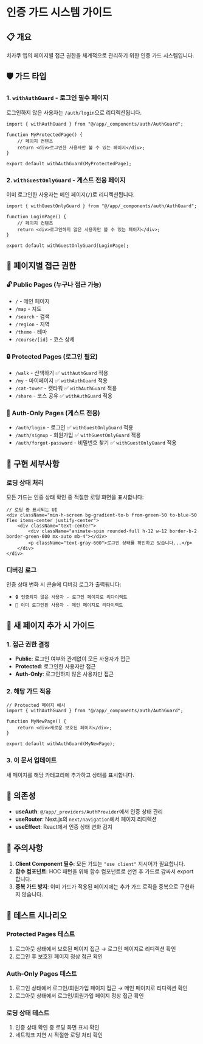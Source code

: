 # 인증 가드 시스템 가이드

## 📋 개요

치카쿠 앱의 페이지별 접근 권한을 체계적으로 관리하기 위한 인증 가드 시스템입니다.

## 🛡️ 가드 타입

### 1. `withAuthGuard` - 로그인 필수 페이지

로그인하지 않은 사용자는 `/auth/login`으로 리디렉션됩니다.

```tsx
import { withAuthGuard } from "@/app/_components/auth/AuthGuard";

function MyProtectedPage() {
	// 페이지 컨텐츠
	return <div>로그인한 사용자만 볼 수 있는 페이지</div>;
}

export default withAuthGuard(MyProtectedPage);
```

### 2. `withGuestOnlyGuard` - 게스트 전용 페이지

이미 로그인한 사용자는 메인 페이지(`/`)로 리디렉션됩니다.

```tsx
import { withGuestOnlyGuard } from "@/app/_components/auth/AuthGuard";

function LoginPage() {
	// 페이지 컨텐츠
	return <div>로그인하지 않은 사용자만 볼 수 있는 페이지</div>;
}

export default withGuestOnlyGuard(LoginPage);
```

## 📖 페이지별 접근 권한

### 🔓 Public Pages (누구나 접근 가능)

- `/` - 메인 페이지
- `/map` - 지도
- `/search` - 검색
- `/region` - 지역
- `/theme` - 테마
- `/course/[id]` - 코스 상세

### 🔒 Protected Pages (로그인 필요)

- `/walk` - 산책하기 ✅ `withAuthGuard` 적용
- `/my` - 마이페이지 ✅ `withAuthGuard` 적용
- `/cat-tower` - 캣타워 ✅ `withAuthGuard` 적용
- `/share` - 코스 공유 ✅ `withAuthGuard` 적용

### 🚪 Auth-Only Pages (게스트 전용)

- `/auth/login` - 로그인 ✅ `withGuestOnlyGuard` 적용
- `/auth/signup` - 회원가입 ✅ `withGuestOnlyGuard` 적용
- `/auth/forgot-password` - 비밀번호 찾기 ✅ `withGuestOnlyGuard` 적용

## 🔧 구현 세부사항

### 로딩 상태 처리

모든 가드는 인증 상태 확인 중 적절한 로딩 화면을 표시합니다:

```tsx
// 로딩 중 표시되는 UI
<div className="min-h-screen bg-gradient-to-b from-green-50 to-blue-50 flex items-center justify-center">
	<div className="text-center">
		<div className="animate-spin rounded-full h-12 w-12 border-b-2 border-green-600 mx-auto mb-4"></div>
		<p className="text-gray-600">로그인 상태를 확인하고 있습니다...</p>
	</div>
</div>
```

### 디버깅 로그

인증 상태 변화 시 콘솔에 디버깅 로그가 출력됩니다:

- `🔒 인증되지 않은 사용자 - 로그인 페이지로 리다이렉트`
- `🔑 이미 로그인된 사용자 - 메인 페이지로 리다이렉트`

## 🚀 새 페이지 추가 시 가이드

### 1. 접근 권한 결정

- **Public**: 로그인 여부와 관계없이 모든 사용자가 접근
- **Protected**: 로그인한 사용자만 접근
- **Auth-Only**: 로그인하지 않은 사용자만 접근

### 2. 해당 가드 적용

```tsx
// Protected 페이지 예시
import { withAuthGuard } from "@/app/_components/auth/AuthGuard";

function MyNewPage() {
	return <div>새로운 보호된 페이지</div>;
}

export default withAuthGuard(MyNewPage);
```

### 3. 이 문서 업데이트

새 페이지를 해당 카테고리에 추가하고 상태를 표시합니다.

## 🔄 의존성

- **useAuth**: `@/app/_providers/AuthProvider`에서 인증 상태 관리
- **useRouter**: Next.js의 `next/navigation`에서 페이지 리디렉션
- **useEffect**: React에서 인증 상태 변화 감지

## 📝 주의사항

1. **Client Component 필수**: 모든 가드는 `"use client"` 지시어가 필요합니다.
2. **함수 컴포넌트**: HOC 패턴을 위해 함수 컴포넌트로 선언 후 가드로 감싸서 export합니다.
3. **중복 가드 방지**: 이미 가드가 적용된 페이지에는 추가 가드 로직을 중복으로 구현하지 않습니다.

## 🧪 테스트 시나리오

### Protected Pages 테스트

1. 로그아웃 상태에서 보호된 페이지 접근 → 로그인 페이지로 리디렉션 확인
2. 로그인 후 보호된 페이지 정상 접근 확인

### Auth-Only Pages 테스트

1. 로그인 상태에서 로그인/회원가입 페이지 접근 → 메인 페이지로 리디렉션 확인
2. 로그아웃 상태에서 로그인/회원가입 페이지 정상 접근 확인

### 로딩 상태 테스트

1. 인증 상태 확인 중 로딩 화면 표시 확인
2. 네트워크 지연 시 적절한 로딩 처리 확인
